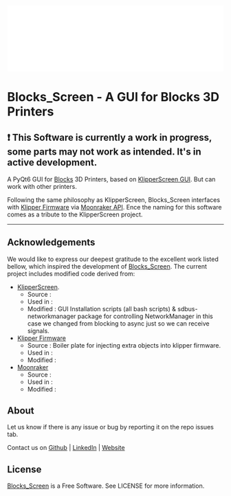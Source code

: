 ![alt](BlocksScreen/lib/ui/resources/media/logoblocks.png)

# Blocks_Screen - A GUI for Blocks 3D Printers

## :exclamation: This Software is currently a work in progress, some parts may not work as intended. It's in active development.

A PyQt6 GUI for [Blocks](https://blockstec.com) 3D Printers, based on [KlipperScreen GUI](https://github.com/KlipperScreen/KlipperScreen). But can work with other printers. 

Following the same philosophy as KlipperScreen, Blocks_Screen interfaces with [Klipper Firmware](https://github.com/Klipper3d/klipper) via [Moonraker API](https://github.com/arksine/moonraker). Ence the naming for this software comes as a tribute to the KlipperScreen project.



----------

<!-- ## Features 

- Network control - Lets users interact with wifi interface, permitting adding wifi networks, set connection priorities, 
- Hotspot - For local connection, 

## Installation -->

## Acknowledgements

We would like to express our deepest gratitude to the excellent work listed bellow, which inspired the development of [Blocks_Screen](https://github.com/BlocksTechnology/Blocks_Screen). The current project includes modified code derived from:
 
- [KlipperScreen](https://github.com/KlipperScreen/KlipperScreen).
    - Source :   
    - Used in : 
    - Modified : GUI Installation scripts (all bash scripts) & sdbus-networkmanager package for controlling NetworkManager in this case we changed from blocking to async just so we can receive signals.
- [Klipper Firmware](https://github.com/Klipper3d/klipper)
    - Source :   Boiler plate for injecting extra objects into klipper firmware.
    - Used in : 
    - Modified : 
- [Moonraker](https://github.com/arksine/moonraker)
    - Source :
    - Used in : 
    - Modified :

## About 
<!-- Documentation can be found on [Docs](https://). -->

Let us know if there is any issue or bug by reporting it on the repo issues tab.

Contact us on [Github](https://) | [LinkedIn](https://) | [Website](https://) 

## License 
[Blocks_Screen](https://github.com/BlocksTechnology/Blocks_Screen) is a Free Software. See LICENSE for more information.
 


